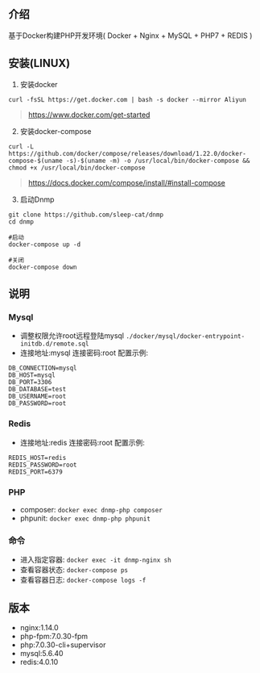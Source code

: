## 介绍
基于Docker构建PHP开发环境( Docker + Nginx + MySQL + PHP7 + REDIS )

## 安装(LINUX)
1. 安装docker  
```
curl -fsSL https://get.docker.com | bash -s docker --mirror Aliyun
```
> https://www.docker.com/get-started

2. 安装docker-compose  
```
curl -L https://github.com/docker/compose/releases/download/1.22.0/docker-compose-$(uname -s)-$(uname -m) -o /usr/local/bin/docker-compose && chmod +x /usr/local/bin/docker-compose
```
> https://docs.docker.com/compose/install/#install-compose

3. 启动Dnmp  
```
git clone https://github.com/sleep-cat/dnmp
cd dnmp

#启动
docker-compose up -d

#关闭
docker-compose down

```

## 说明
### Mysql
* 调整权限允许root远程登陆mysql `./docker/mysql/docker-entrypoint-initdb.d/remote.sql`
* 连接地址:mysql 连接密码:root 配置示例:
```
DB_CONNECTION=mysql
DB_HOST=mysql
DB_PORT=3306
DB_DATABASE=test
DB_USERNAME=root
DB_PASSWORD=root
```
### Redis
* 连接地址:redis 连接密码:root 配置示例:
```
REDIS_HOST=redis
REDIS_PASSWORD=root
REDIS_PORT=6379
```

### PHP
* composer: `docker exec dnmp-php composer`
* phpunit: `docker exec dnmp-php phpunit`

### 命令
* 进入指定容器: `docker exec -it dnmp-nginx sh`
* 查看容器状态: `docker-compose ps`
* 查看容器日志: `docker-compose logs -f`

## 版本
* nginx:1.14.0
* php-fpm:7.0.30-fpm
* php:7.0.30-cli+supervisor
* mysql:5.6.40
* redis:4.0.10